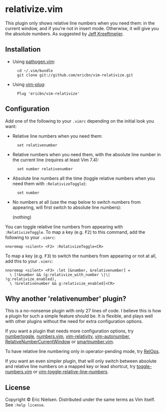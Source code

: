 # relativize.vim

This plugin only shows relative line numbers when you need them: in the current
window, and if you're not in insert mode. Otherwise, it will give you the
absolute numbers. As suggested by [Jeff
Kreeftmeijer](http://jeffkreeftmeijer.com/2012/relative-line-numbers-in-vim-for-super-fast-movement/).

## Installation

- Using [pathogen.vim](https://github.com/tpope/vim-pathogen):

        cd ~/.vim/bundle
        git clone git://github.com/ericbn/vim-relativize.git

- Using [vim-plug](https://github.com/junegunn/vim-plug):

        Plug 'ericbn/vim-relativize'

## Configuration

Add one of the following to your `.vimrc` depending on the initial look you
want:

- Relative line numbers when you need them:

        set relativenumber

- Relative numbers when you need them, with the absolute line number in the
  current line (requires at least Vim 7.4):

        set number relativenumber

- Absolute line numbers all the time (toggle relative numbers when you need
  them with `:RelativizeToggle`):

        set number

- No numbers at all (use the map below to switch numbers from appearing, will
  first switch to absolute line numbers):

  (nothing)

You can toggle relative line numbers from appearing with `:RelativizeToggle`.
To map a key (e.g. <kbd>F2</kbd>) to this command, add the following to your
`.vimrc`:

    nnoremap <silent> <F2> :RelativizeToggle<CR>

To map a key (e.g. <kbd>F3</kbd>) to switch the numbers from appearing or not
at all, add this to your `.vimrc`:


    nnoremap <silent> <F3> :let [&number, &relativenumber] =
      \ [!&number && (g:relativize_with_number \|\| !g:relativize_enabled),
      \ !&relativenumber && g:relativize_enabled]<CR>

## Why another 'relativenumber' plugin?

This is a no-nonsense plugin with only 27 lines of code. I believe this is how
a plugin for such a simple feature should be. It is flexible, and plays well
with other plugins without the need for extra configuration options.

If you want a plugin that needs more configuration options, try
[numbertoggle](https://github.com/jeffkreeftmeijer/vim-numbertoggle),
[numbers.vim](https://github.com/myusuf3/numbers.vim),
[vim-relativity](https://github.com/kennykaye/vim-relativity),
[vim-autonumber](https://github.com/foriequal0/vim-autonumber),
[RelativeNumberCurrentWindow](https://github.com/vim-scripts/RelativeNumberCurrentWindow)
or [smartnumber.vim](https://github.com/mopp/smartnumber.vim).

To have relative line numbering only in operator-pending mode, try
[RelOps](https://github.com/vim-scripts/RelOps).

If you want an even simpler plugin, that will only switch between absolute and
relative line numbers on a mapped key or lead shortcut, try
[toggle-numbers.vim](https://github.com/fullybaked/toggle-numbers.vim) or
[vim-toggle-relative-line-numbers](https://github.com/gangleri/vim-toggle-relative-line-numbers).

## License

Copyright © Eric Nielsen. Distributed under the same terms as Vim itself.  See
`:help license`.
